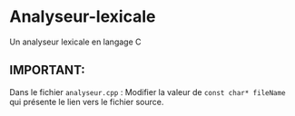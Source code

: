 # Analyseur-lexicale
Un analyseur lexicale en langage C

## IMPORTANT:
Dans le fichier `analyseur.cpp` : Modifier la valeur de `const char* fileName` qui présente le lien vers le fichier source.
